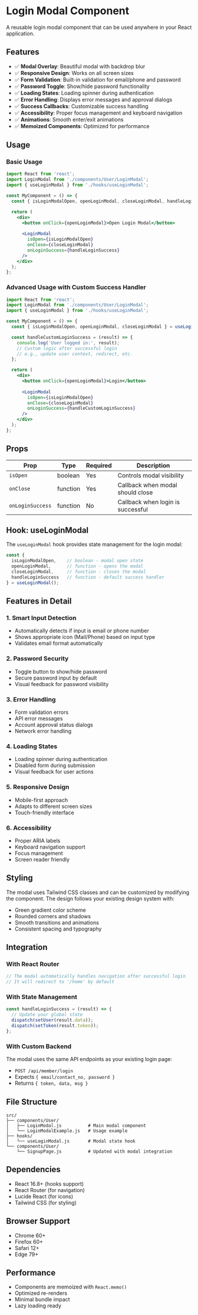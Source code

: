 # Login Modal Component

A reusable login modal component that can be used anywhere in your React application.

## Features

- ✅ **Modal Overlay**: Beautiful modal with backdrop blur
- ✅ **Responsive Design**: Works on all screen sizes
- ✅ **Form Validation**: Built-in validation for email/phone and password
- ✅ **Password Toggle**: Show/hide password functionality
- ✅ **Loading States**: Loading spinner during authentication
- ✅ **Error Handling**: Displays error messages and approval dialogs
- ✅ **Success Callbacks**: Customizable success handling
- ✅ **Accessibility**: Proper focus management and keyboard navigation
- ✅ **Animations**: Smooth enter/exit animations
- ✅ **Memoized Components**: Optimized for performance

## Usage

### Basic Usage

```jsx
import React from 'react';
import LoginModal from './components/User/LoginModal';
import { useLoginModal } from './hooks/useLoginModal';

const MyComponent = () => {
  const { isLoginModalOpen, openLoginModal, closeLoginModal, handleLoginSuccess } = useLoginModal();

  return (
    <div>
      <button onClick={openLoginModal}>Open Login Modal</button>
      
      <LoginModal 
        isOpen={isLoginModalOpen}
        onClose={closeLoginModal}
        onLoginSuccess={handleLoginSuccess}
      />
    </div>
  );
};
```

### Advanced Usage with Custom Success Handler

```jsx
import React from 'react';
import LoginModal from './components/User/LoginModal';
import { useLoginModal } from './hooks/useLoginModal';

const MyComponent = () => {
  const { isLoginModalOpen, openLoginModal, closeLoginModal } = useLoginModal();

  const handleCustomLoginSuccess = (result) => {
    console.log('User logged in:', result);
    // Custom logic after successful login
    // e.g., update user context, redirect, etc.
  };

  return (
    <div>
      <button onClick={openLoginModal}>Login</button>
      
      <LoginModal 
        isOpen={isLoginModalOpen}
        onClose={closeLoginModal}
        onLoginSuccess={handleCustomLoginSuccess}
      />
    </div>
  );
};
```

## Props

| Prop | Type | Required | Description |
|------|------|----------|-------------|
| `isOpen` | boolean | Yes | Controls modal visibility |
| `onClose` | function | Yes | Callback when modal should close |
| `onLoginSuccess` | function | No | Callback when login is successful |

## Hook: useLoginModal

The `useLoginModal` hook provides state management for the login modal:

```jsx
const {
  isLoginModalOpen,    // boolean - modal open state
  openLoginModal,      // function - opens the modal
  closeLoginModal,     // function - closes the modal
  handleLoginSuccess   // function - default success handler
} = useLoginModal();
```

## Features in Detail

### 1. **Smart Input Detection**
- Automatically detects if input is email or phone number
- Shows appropriate icon (Mail/Phone) based on input type
- Validates email format automatically

### 2. **Password Security**
- Toggle button to show/hide password
- Secure password input by default
- Visual feedback for password visibility

### 3. **Error Handling**
- Form validation errors
- API error messages
- Account approval status dialogs
- Network error handling

### 4. **Loading States**
- Loading spinner during authentication
- Disabled form during submission
- Visual feedback for user actions

### 5. **Responsive Design**
- Mobile-first approach
- Adapts to different screen sizes
- Touch-friendly interface

### 6. **Accessibility**
- Proper ARIA labels
- Keyboard navigation support
- Focus management
- Screen reader friendly

## Styling

The modal uses Tailwind CSS classes and can be customized by modifying the component. The design follows your existing design system with:

- Green gradient color scheme
- Rounded corners and shadows
- Smooth transitions and animations
- Consistent spacing and typography

## Integration

### With React Router
```jsx
// The modal automatically handles navigation after successful login
// It will redirect to '/home' by default
```

### With State Management
```jsx
const handleLoginSuccess = (result) => {
  // Update your global state
  dispatch(setUser(result.data));
  dispatch(setToken(result.token));
};
```

### With Custom Backend
The modal uses the same API endpoints as your existing login page:
- `POST /api/member/login`
- Expects `{ email/contact_no, password }`
- Returns `{ token, data, msg }`

## File Structure

```
src/
├── components/User/
│   ├── LoginModal.js          # Main modal component
│   └── LoginModalExample.js   # Usage example
├── hooks/
│   └── useLoginModal.js       # Modal state hook
└── components/User/
    └── SignupPage.js          # Updated with modal integration
```

## Dependencies

- React 16.8+ (hooks support)
- React Router (for navigation)
- Lucide React (for icons)
- Tailwind CSS (for styling)

## Browser Support

- Chrome 60+
- Firefox 60+
- Safari 12+
- Edge 79+

## Performance

- Components are memoized with `React.memo()`
- Optimized re-renders
- Minimal bundle impact
- Lazy loading ready

